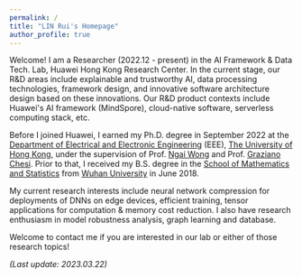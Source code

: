 ```yaml
---
permalink: /
title: "LIN Rui's Homepage"
author_profile: true
---
```

Welcome! I am a Researcher (2022.12 - present) in the AI Framework & Data Tech. Lab, Huawei Hong Kong Research Center. In the current stage, our R&D areas include explainable and trustworthy AI, data processing technologies, framework design, and innovative software architecture design based on these innovations. Our R&D product contexts include Huawei's AI framework (MindSpore), cloud-native software, serverless computing stack, etc.

Before I joined Huawei, I earned my Ph.D. degree in September 2022 at the [Department of Electrical and Electronic Engineering](https://www.eee.hku.hk/) (EEE), [The University of Hong Kong](https://www.hku.hk/), under the supervision of Prof. [Ngai Wong](https://www.eee.hku.hk/~nwong/) and Prof. [Graziano Chesi](https://www.eee.hku.hk/~chesi/). Prior to that, I received my B.S. degree in the [School of Mathematics and Statistics](http://maths.whu.edu.cn/Englishversion/) from [Wuhan University](https://en.whu.edu.cn/) in June 2018.

My current research interests include neural network compression for deployments of DNNs on edge devices, efficient training, tensor applications for computation & memory cost reduction. I also have research enthusiasm in model robustness analysis, graph learning and database. 

Welcome to contact me if you are interested in our lab or either of those research topics!

*(Last update: 2023.03.22)*



